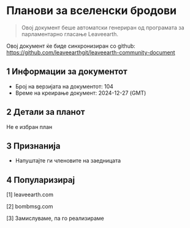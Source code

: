 # Планови за вселенски бродови

>Овој документ беше автоматски генериран од програмата за парламентарно гласање Leaveearth.

Овој документ ќе биде синхронизиран со github: https://github.com/leaveearthgit/leaveearth-community-document

## 1 Информации за документот

- Број на верзијата на документот: 104
- Време на креирање документ: 2024-12-27 (GMT)

## 2 Детали за планот

Не е избран план

## 3 Признанија
* Напуштајте ги членовите на заедницата

## 4 Популаризирај
[1] leaveearth.com

[2] bombmsg.com

[3] Замислуваме, па го реализираме